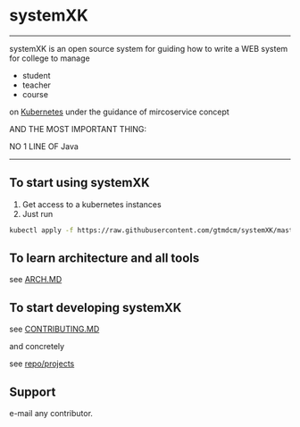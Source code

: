 # systemXK

--- 

systemXK is an open source system for guiding how to write a WEB system for college to manage

- student
- teacher
- course

on [Kubernetes](https://github.com/kubernetes/kubernetes) under the guidance of mircoservice concept

AND THE MOST IMPORTANT THING:

NO 1 LINE OF Java

---

## To start using systemXK

1. Get access to a kubernetes instances
2. Just run

```bash
kubectl apply -f https://raw.githubusercontent.com/gtmdcm/systemXK/master/systemXK.yaml
```

## To learn architecture and all tools

see [ARCH.MD](https://github.com/gtmdcm/systemXK/blob/master/LICENSE)

## To start developing systemXK

see [CONTRIBUTING.MD](https://github.com/gtmdcm/systemXK/blob/master/CONTRIBUTING.MD)

and concretely

see [repo/projects](https://github.com/gtmdcm/systemXK/projects)

## Support

e-mail any contributor.